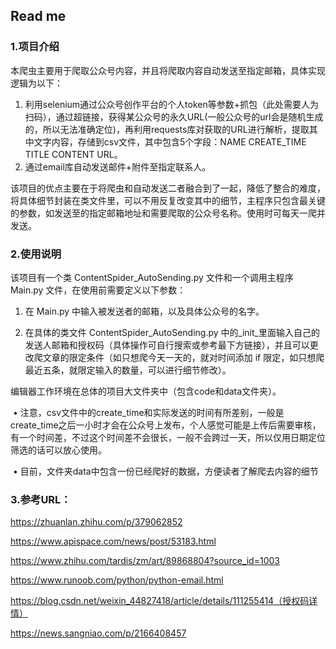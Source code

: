 ## Read me

### 1.项目介绍

本爬虫主要用于爬取公众号内容，并且将爬取内容自动发送至指定邮箱，具体实现逻辑为以下：

1. 利用selenium通过公众号创作平台的个人token等参数+抓包（此处需要人为扫码），通过超链接，获得某公众号的永久URL(一般公众号的url会是随机生成的，所以无法准确定位)，再利用requests库对获取的URL进行解析，提取其中文字内容，存储到csv文件，其中包含5个字段：NAME CREATE_TIME TITLE CONTENT URL。
2. 通过email库自动发送邮件+附件至指定联系人。

该项目的优点主要在于将爬虫和自动发送二者融合到了一起，降低了整合的难度，将具体细节封装在类文件里，可以不用反复改变其中的细节，主程序只包含最关键的参数，如发送至的指定邮箱地址和需要爬取的公众号名称。使用时可每天一爬并发送。

### 2.使用说明

该项目有一个类 ContentSpider_AutoSending.py 文件和一个调用主程序 Main.py 文件，在使用前需要定义以下参数：

1. 在 Main.py 中输入被发送者的邮箱，以及具体公众号的名字。

2. 在具体的类文件 ContentSpider_AutoSending.py 中的\_init\_里面输入自己的发送人邮箱和授权码（具体操作可自行搜索或参考最下方链接），并且可以更改爬文章的限定条件（如只想爬今天一天的，就对时间添加 if 限定，如只想爬最近五条，就限定输入的数量，可以进行细节修改）。

编辑器工作环境在总体的项目大文件夹中（包含code和data文件夹）。

​	$\bullet$  注意，csv文件中的create_time和实际发送的时间有所差别，一般是create_time之后一小时才会在公众号上发布，个人感觉可能是上传后需要审核，有一个时间差，不过这个时间差不会很长，一般不会跨过一天，所以仅用日期定位筛选的话可以放心使用。

​	$\bullet$ 目前，文件夹data中包含一份已经爬好的数据，方便读者了解爬去内容的细节

### 3.参考URL：

https://zhuanlan.zhihu.com/p/379062852

https://www.apispace.com/news/post/53183.html

https://www.zhihu.com/tardis/zm/art/89868804?source_id=1003

https://www.runoob.com/python/python-email.html

https://blog.csdn.net/weixin_44827418/article/details/111255414（授权码详情）

https://news.sangniao.com/p/2166408457
